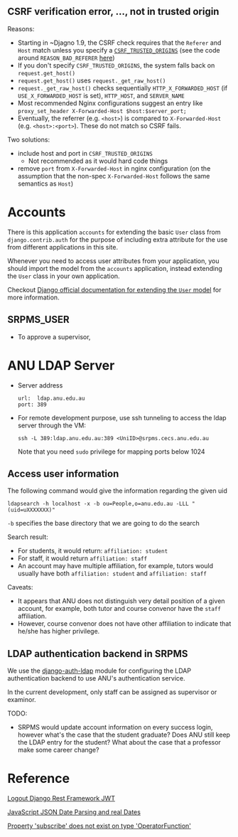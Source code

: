 ##  CSRF verification error, ..., not in trusted origin

Reasons:

- Starting in ~Djagno 1.9, the CSRF check requires that the `Referer` and `Host` match unless you specify a [`CSRF_TRUSTED_ORIGINS`](https://docs.djangoproject.com/en/2.0/ref/settings/#csrf-trusted-origins) (see the code around `REASON_BAD_REFERER` [here](https://docs.djangoproject.com/en/2.0/_modules/django/middleware/csrf/))
- If you don't specify `CSRF_TRUSTED_ORIGINS`, the system falls back on `request.get_host()`
- `request.get_host()` uses `request._get_raw_host()`
- `request._get_raw_host()` checks sequentially `HTTP_X_FORWARDED_HOST` (if `USE_X_FORWARDED_HOST` is set), `HTTP_HOST`, and `SERVER_NAME`
- Most recommended Nginx configurations suggest an entry like `proxy_set_header X-Forwarded-Host $host:$server_port;`
- Eventually, the referrer (e.g. `<host>`) is compared to `X-Forwarded-Host` (e.g. `<host>:<port>`). These do not match so CSRF fails.

Two solutions:

- include host and port in `CSRF_TRUSTED_ORIGINS`
  - Not recommended as it would hard code things
- remove `port` from `X-Forwarded-Host` in nginx configuration (on the assumption that the non-spec `X-Forwarded-Host` follows the same semantics as `Host`)

# Accounts

There is this application `accounts` for extending the basic `User` class from `django.contrib.auth` for the purpose of including extra attribute for the use from different applications in this site.

Whenever you need to access user attributes from your application, you should import the model from the `accounts` application, instead extending the `User` class in your own application. 

Checkout [Django official documentation for extending the `User` model](https://docs.djangoproject.com/en/2.2/topics/auth/customizing/#extending-the-existing-user-model) for more information.

## SRPMS_USER

- To approve a supervisor, 

# ANU LDAP Server

- Server address
  ```
  url:  ldap.anu.edu.au
  port: 389
  ```
- For remote development purpose, use ssh tunneling to access the ldap server through the VM:
  
  `ssh -L 389:ldap.anu.edu.au:389 <UniID>@srpms.cecs.anu.edu.au`

  Note that you need `sudo` privilege for mapping ports below 1024

## Access user information

The following command would give the information regarding the given uid

`ldapsearch -h localhost -x -b ou=People,o=anu.edu.au -LLL "(uid=uXXXXXXX)"`

`-b` specifies the base directory that we are going to do the search

Search result:
- For students, it would return: `affiliation: student`
- For staff, it would return `affiliation: staff`
- An account may have multiple affiliation, for example, tutors would usually
  have both `affiliation: student` and `affiliation: staff`

Caveats:
- It appears that ANU does not distinguish very detail position of a given
  account, for example, both tutor and course convenor have the `staff` affiliation.
- However, course convenor does not have other affiliation to indicate that he/she
  has higher privilege. 
  
## LDAP authentication backend in SRPMS

We use the [django-auth-ldap](https://github.com/django-auth-ldap/django-auth-ldap) module
for configuring the LDAP authentication backend to use ANU's authentication service.

In the current development, only staff can be assigned as supervisor or examinor.

TODO:
- SRPMS would update account information on every success login, however what's the case that
  the student graduate? Does ANU still keep the LDAP entry for the student? What about the
  case that a professor make some career change?

# Reference

[Logout Django Rest Framework JWT](https://stackoverflow.com/questions/52431850/logout-django-rest-framework-jwt)

[JavaScript JSON Date Parsing and real Dates](https://weblog.west-wind.com/posts/2014/Jan/06/JavaScript-JSON-Date-Parsing-and-real-Dates)

[Property 'subscribe' does not exist on type 'OperatorFunction'](https://stackoverflow.com/questions/50398107/property-subscribe-does-not-exist-on-type-operatorfunctionresponse-recipe)